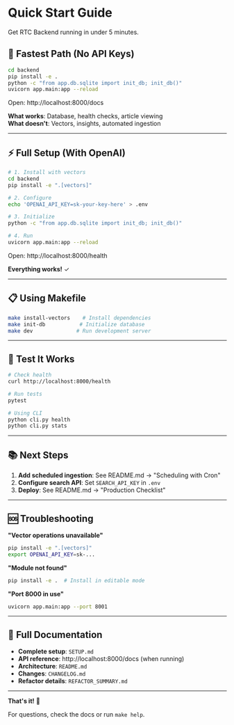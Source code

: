# Quick Start Guide

Get RTC Backend running in under 5 minutes.

## 🚀 Fastest Path (No API Keys)

```bash
cd backend
pip install -e .
python -c "from app.db.sqlite import init_db; init_db()"
uvicorn app.main:app --reload
```

Open: http://localhost:8000/docs

**What works**: Database, health checks, article viewing  
**What doesn't**: Vectors, insights, automated ingestion

---

## ⚡ Full Setup (With OpenAI)

```bash
# 1. Install with vectors
cd backend
pip install -e ".[vectors]"

# 2. Configure
echo 'OPENAI_API_KEY=sk-your-key-here' > .env

# 3. Initialize
python -c "from app.db.sqlite import init_db; init_db()"

# 4. Run
uvicorn app.main:app --reload
```

Open: http://localhost:8000/health

**Everything works!** ✓

---

## 📋 Using Makefile

```bash
make install-vectors    # Install dependencies
make init-db           # Initialize database
make dev              # Run development server
```

---

## 🧪 Test It Works

```bash
# Check health
curl http://localhost:8000/health

# Run tests
pytest

# Using CLI
python cli.py health
python cli.py stats
```

---

## 📚 Next Steps

1. **Add scheduled ingestion**: See README.md → "Scheduling with Cron"
2. **Configure search API**: Set `SEARCH_API_KEY` in `.env`
3. **Deploy**: See README.md → "Production Checklist"

---

## 🆘 Troubleshooting

**"Vector operations unavailable"**
```bash
pip install -e ".[vectors]"
export OPENAI_API_KEY=sk-...
```

**"Module not found"**
```bash
pip install -e .  # Install in editable mode
```

**"Port 8000 in use"**
```bash
uvicorn app.main:app --port 8001
```

---

## 📖 Full Documentation

- **Complete setup**: `SETUP.md`
- **API reference**: http://localhost:8000/docs (when running)
- **Architecture**: `README.md`
- **Changes**: `CHANGELOG.md`
- **Refactor details**: `REFACTOR_SUMMARY.md`

---

**That's it!** 🎉

For questions, check the docs or run `make help`.

